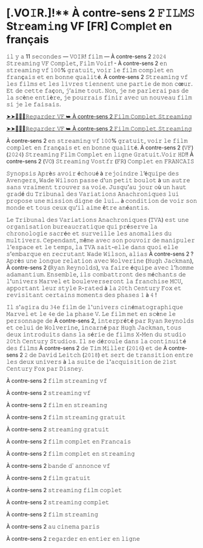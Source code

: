 <h1>[.VO𝙸R.]!** À contre-sens 2 𝙵𝙸𝙻𝙼𝚂 St𝚛eam𝚒ng VF [FR] C𝚘mpl𝚎t en français</h1>

𝚒𝚕 𝚢 𝚊 11 𝚜𝚎𝚌𝚘𝚗𝚍𝚎𝚜 — 𝚅𝙾𝙸𝚁! 𝚏𝚒𝚕𝚖 — À contre-sens 2 𝟸𝟶𝟸𝟺 𝚂𝚝𝚛𝚎𝚊𝚖𝚒𝚗𝚐 𝚅𝙵 𝙲𝚘𝚖𝚙𝚕𝚎𝚝, 𝙵𝚒𝚕𝚖 𝚅𝚘𝚒𝚛! - À contre-sens 2 𝚎𝚗 𝚜𝚝𝚛𝚎𝚊𝚖𝚒𝚗𝚐 𝚟𝚏 𝟷𝟶𝟶% 𝚐𝚛𝚊𝚝𝚞𝚒𝚝, 𝚟𝚘𝚒𝚛 𝚕𝚎 𝚏𝚒𝚕𝚖 𝚌𝚘𝚖𝚙𝚕𝚎𝚝 𝚎𝚗 𝚏𝚛𝚊𝚗ç𝚊𝚒𝚜 𝚎𝚝 𝚎𝚗 𝚋𝚘𝚗𝚗𝚎 𝚚𝚞𝚊𝚕𝚒𝚝é. À contre-sens 2 𝚂𝚝𝚛𝚎𝚊𝚖𝚒𝚗𝚐 𝚟𝚏 𝚕𝚎𝚜 𝚏𝚒𝚕𝚖𝚜 𝚎𝚝 𝚕𝚎𝚜 𝚕𝚒𝚟𝚛𝚎𝚜 𝚝𝚒𝚎𝚗𝚗𝚎𝚗𝚝 𝚞𝚗𝚎 𝚙𝚊𝚛𝚝𝚒𝚎 𝚍𝚎 𝚖𝚘𝚗 𝚌œ𝚞𝚛. 𝙴𝚝 𝚍𝚎 𝚌𝚎𝚝𝚝𝚎 𝚏𝚊ç𝚘𝚗, 𝚓’𝚊𝚒𝚖𝚎 𝚝𝚘𝚞𝚝. 𝙽𝚘𝚗, 𝚓𝚎 𝚗𝚎 𝚙𝚊𝚛𝚕𝚎𝚛𝚊𝚒 𝚙𝚊𝚜 𝚍𝚎 𝚕𝚊 𝚜𝚌è𝚗𝚎 𝚎𝚗𝚝𝚒è𝚛𝚎, 𝚓𝚎 𝚙𝚘𝚞𝚛𝚛𝚊𝚒𝚜 𝚏𝚒𝚗𝚒𝚛 𝚊𝚟𝚎𝚌 𝚞𝚗 𝚗𝚘𝚞𝚟𝚎𝚊𝚞 𝚏𝚒𝚕𝚖 𝚜𝚒 𝚓𝚎 𝚕𝚎 𝚏𝚊𝚒𝚜𝚊𝚒𝚜.

[➤➤🔴✅📱𝚁𝚎𝚐𝚊𝚛𝚍𝚎𝚛 𝚅𝙵 ➥ À contre-sens 2 𝙵𝚒𝚕𝚖 𝙲𝚘𝚖𝚙𝚕𝚎𝚝 𝚂𝚝𝚛𝚎𝚊𝚖𝚒𝚗𝚐](https://t.co/S2Mb9ekFGn)

[➤➤🔴✅📱𝚁𝚎𝚐𝚊𝚛𝚍𝚎𝚛 𝚅𝙵 ➥ À contre-sens 2 𝙵𝚒𝚕𝚖 𝙲𝚘𝚖𝚙𝚕𝚎𝚝 𝚂𝚝𝚛𝚎𝚊𝚖𝚒𝚗𝚐](https://t.co/S2Mb9ekFGn)

À contre-sens 2 𝚎𝚗 𝚜𝚝𝚛𝚎𝚊𝚖𝚒𝚗𝚐 𝚟𝚏 𝟷𝟶𝟶% 𝚐𝚛𝚊𝚝𝚞𝚒𝚝, 𝚟𝚘𝚒𝚛 𝚕𝚎 𝚏𝚒𝚕𝚖 𝚌𝚘𝚖𝚙𝚕𝚎𝚝 𝚎𝚗 𝚏𝚛𝚊𝚗ç𝚊𝚒𝚜 𝚎𝚝 𝚎𝚗 𝚋𝚘𝚗𝚗𝚎 𝚚𝚞𝚊𝚕𝚒𝚝é. À contre-sens 2 (𝚅𝙵) (𝟸𝟶𝟸𝟺) 𝚂𝚝𝚛𝚎𝚊𝚖𝚒𝚗𝚐 𝙵𝚒𝚕𝚖 𝙲𝚘𝚖𝚙𝚕𝚎𝚝 𝚎𝚗 𝚕𝚒𝚐𝚗𝚎 𝙶𝚛𝚊𝚝𝚞𝚒𝚝.𝚅𝚘𝚒𝚛 𝙷𝙳!! À contre-sens 2 (𝚅𝙾) 𝚂𝚝𝚛𝚎𝚊𝚖𝚒𝚗𝚐 𝚅𝚘𝚜𝚝𝚏𝚛 (𝙵𝚁) 𝙲𝚘𝚖𝚙𝚕𝚎𝚝 𝚎𝚗 𝙵𝚁𝙰𝙽𝙲𝙰𝙸𝚂

𝚂𝚢𝚗𝚘𝚙𝚜𝚒𝚜 𝙰𝚙𝚛è𝚜 𝚊𝚟𝚘𝚒𝚛 é𝚌𝚑𝚘𝚞é à 𝚛𝚎𝚓𝚘𝚒𝚗𝚍𝚛𝚎 𝚕’é𝚚𝚞𝚒𝚙𝚎 𝚍𝚎𝚜 𝙰𝚟𝚎𝚗𝚐𝚎𝚛𝚜, 𝚆𝚊𝚍𝚎 𝚆𝚒𝚕𝚜𝚘𝚗 𝚙𝚊𝚜𝚜𝚎 𝚍’𝚞𝚗 𝚙𝚎𝚝𝚒𝚝 𝚋𝚘𝚞𝚕𝚘𝚝 à 𝚞𝚗 𝚊𝚞𝚝𝚛𝚎 𝚜𝚊𝚗𝚜 𝚟𝚛𝚊𝚒𝚖𝚎𝚗𝚝 𝚝𝚛𝚘𝚞𝚟𝚎𝚛 𝚜𝚊 𝚟𝚘𝚒𝚎. 𝙹𝚞𝚜𝚚𝚞’𝚊𝚞 𝚓𝚘𝚞𝚛 𝚘ù 𝚞𝚗 𝚑𝚊𝚞𝚝 𝚐𝚛𝚊𝚍é 𝚍𝚞 𝚃𝚛𝚒𝚋𝚞𝚗𝚊𝚕 𝚍𝚎𝚜 𝚅𝚊𝚛𝚒𝚊𝚝𝚒𝚘𝚗𝚜 𝙰𝚗𝚊𝚌𝚑𝚛𝚘𝚗𝚒𝚚𝚞𝚎𝚜 𝚕𝚞𝚒 𝚙𝚛𝚘𝚙𝚘𝚜𝚎 𝚞𝚗𝚎 𝚖𝚒𝚜𝚜𝚒𝚘𝚗 𝚍𝚒𝚐𝚗𝚎 𝚍𝚎 𝚕𝚞𝚒… à 𝚌𝚘𝚗𝚍𝚒𝚝𝚒𝚘𝚗 𝚍𝚎 𝚟𝚘𝚒𝚛 𝚜𝚘𝚗 𝚖𝚘𝚗𝚍𝚎 𝚎𝚝 𝚝𝚘𝚞𝚜 𝚌𝚎𝚞𝚡 𝚚𝚞’𝚒𝚕 𝚊𝚒𝚖𝚎 ê𝚝𝚛𝚎 𝚊𝚗é𝚊𝚗𝚝𝚒𝚜.

𝙻𝚎 𝚃𝚛𝚒𝚋𝚞𝚗𝚊𝚕 𝚍𝚎𝚜 𝚅𝚊𝚛𝚒𝚊𝚝𝚒𝚘𝚗𝚜 𝙰𝚗𝚊𝚌𝚑𝚛𝚘𝚗𝚒𝚚𝚞𝚎𝚜 (𝚃𝚅𝙰) 𝚎𝚜𝚝 𝚞𝚗𝚎 𝚘𝚛𝚐𝚊𝚗𝚒𝚜𝚊𝚝𝚒𝚘𝚗 𝚋𝚞𝚛𝚎𝚊𝚞𝚌𝚛𝚊𝚝𝚒𝚚𝚞𝚎 𝚚𝚞𝚒 𝚙𝚛é𝚜𝚎𝚛𝚟𝚎 𝚕𝚊 𝚌𝚑𝚛𝚘𝚗𝚘𝚕𝚘𝚐𝚒𝚎 𝚜𝚊𝚌𝚛é𝚎 𝚎𝚝 𝚜𝚞𝚛𝚟𝚎𝚒𝚕𝚕𝚎 𝚕𝚎𝚜 𝚊𝚗𝚘𝚖𝚊𝚕𝚒𝚎𝚜 𝚍𝚞 𝚖𝚞𝚕𝚝𝚒𝚟𝚎𝚛𝚜. 𝙲𝚎𝚙𝚎𝚗𝚍𝚊𝚗𝚝, 𝚖ê𝚖𝚎 𝚊𝚟𝚎𝚌 𝚜𝚘𝚗 𝚙𝚘𝚞𝚟𝚘𝚒𝚛 𝚍𝚎 𝚖𝚊𝚗𝚒𝚙𝚞𝚕𝚎𝚛 𝚕’𝚎𝚜𝚙𝚊𝚌𝚎 𝚎𝚝 𝚕𝚎 𝚝𝚎𝚖𝚙𝚜, 𝚕𝚊 𝚃𝚅𝙰 𝚜𝚊𝚒𝚝-𝚎𝚕𝚕𝚎 𝚍𝚊𝚗𝚜 𝚚𝚞𝚘𝚒 𝚎𝚕𝚕𝚎 𝚜’𝚎𝚖𝚋𝚊𝚛𝚚𝚞𝚎 𝚎𝚗 𝚛𝚎𝚌𝚛𝚞𝚝𝚊𝚗𝚝 𝚆𝚊𝚍𝚎 𝚆𝚒𝚕𝚜𝚘𝚗, 𝚊𝚕𝚒𝚊𝚜 À contre-sens 2 ? 𝙰𝚙𝚛è𝚜 𝚞𝚗𝚎 𝚕𝚘𝚗𝚐𝚞𝚎 𝚛𝚎𝚕𝚊𝚝𝚒𝚘𝚗 𝚊𝚟𝚎𝚌 𝚆𝚘𝚕𝚟𝚎𝚛𝚒𝚗𝚎 (𝙷𝚞𝚐𝚑 𝙹𝚊𝚌𝚔𝚖𝚊𝚗), À contre-sens 2 (𝚁𝚢𝚊𝚗 𝚁𝚎𝚢𝚗𝚘𝚕𝚍𝚜), 𝚟𝚊 𝚏𝚊𝚒𝚛𝚎 é𝚚𝚞𝚒𝚙𝚎 𝚊𝚟𝚎𝚌 𝚕’𝚑𝚘𝚖𝚖𝚎 𝚊𝚍𝚊𝚖𝚊𝚗𝚝𝚒𝚞𝚖. 𝙴𝚗𝚜𝚎𝚖𝚋𝚕𝚎, 𝚒𝚕𝚜 𝚌𝚘𝚖𝚋𝚊𝚝𝚝𝚛𝚘𝚗𝚝 𝚍𝚎𝚜 𝚖é𝚌𝚑𝚊𝚗𝚝𝚜 𝚍𝚎 𝚕’𝚞𝚗𝚒𝚟𝚎𝚛𝚜 𝙼𝚊𝚛𝚟𝚎𝚕 𝚎𝚝 𝚋𝚘𝚞𝚕𝚎𝚟𝚎𝚛𝚜𝚎𝚛𝚘𝚗𝚝 𝚕𝚊 𝚏𝚛𝚊𝚗𝚌𝚑𝚒𝚜𝚎 𝙼𝙲𝚄, 𝚊𝚙𝚙𝚘𝚛𝚝𝚊𝚗𝚝 𝚕𝚎𝚞𝚛 𝚜𝚝𝚢𝚕𝚎 𝚁-𝚛𝚊𝚝𝚎𝚍 à 𝚕𝚊 𝟸𝟶𝚝𝚑 𝙲𝚎𝚗𝚝𝚞𝚛𝚢 𝙵𝚘𝚡 𝚎𝚝 𝚛𝚎𝚟𝚒𝚜𝚒𝚝𝚊𝚗𝚝 𝚌𝚎𝚛𝚝𝚊𝚒𝚗𝚜 𝚖𝚘𝚖𝚎𝚗𝚝𝚜 𝚍𝚎𝚜 𝚙𝚑𝚊𝚜𝚎𝚜 𝟷 à 𝟺 !

𝙸𝚕 𝚜'𝚊𝚐𝚒𝚛𝚊 𝚍𝚞 𝟹𝟺𝚎 𝚏𝚒𝚕𝚖 𝚍𝚎 𝚕'𝚞𝚗𝚒𝚟𝚎𝚛𝚜 𝚌𝚒𝚗é𝚖𝚊𝚝𝚘𝚐𝚛𝚊𝚙𝚑𝚒𝚚𝚞𝚎 𝙼𝚊𝚛𝚟𝚎𝚕 𝚎𝚝 𝚕𝚎 𝟺𝚎 𝚍𝚎 𝚕𝚊 𝚙𝚑𝚊𝚜𝚎 𝚅. 𝙻𝚎 𝚏𝚒𝚕𝚖 𝚖𝚎𝚝 𝚎𝚗 𝚜𝚌è𝚗𝚎 𝚕𝚎 𝚙𝚎𝚛𝚜𝚘𝚗𝚗𝚊𝚐𝚎 𝚍𝚎 À contre-sens 2, 𝚒𝚗𝚝𝚎𝚛𝚙𝚛é𝚝é 𝚙𝚊𝚛 𝚁𝚢𝚊𝚗 𝚁𝚎𝚢𝚗𝚘𝚕𝚍𝚜 𝚎𝚝 𝚌𝚎𝚕𝚞𝚒 𝚍𝚎 𝚆𝚘𝚕𝚟𝚎𝚛𝚒𝚗𝚎, 𝚒𝚗𝚌𝚊𝚛𝚗é 𝚙𝚊𝚛 𝙷𝚞𝚐𝚑 𝙹𝚊𝚌𝚔𝚖𝚊𝚗, 𝚝𝚘𝚞𝚜 𝚍𝚎𝚞𝚡 𝚒𝚗𝚝𝚛𝚘𝚍𝚞𝚒𝚝𝚜 𝚍𝚊𝚗𝚜 𝚕𝚊 𝚜é𝚛𝚒𝚎 𝚍𝚎 𝚏𝚒𝚕𝚖𝚜 𝚇-𝙼𝚎𝚗 𝚍𝚞 𝚜𝚝𝚞𝚍𝚒𝚘 𝟸𝟶𝚝𝚑 𝙲𝚎𝚗𝚝𝚞𝚛𝚢 𝚂𝚝𝚞𝚍𝚒𝚘𝚜. 𝙸𝚕 𝚜𝚎 𝚍é𝚛𝚘𝚞𝚕𝚎 𝚍𝚊𝚗𝚜 𝚕𝚊 𝚌𝚘𝚗𝚝𝚒𝚗𝚞𝚒𝚝é 𝚍𝚎𝚜 𝚏𝚒𝚕𝚖𝚜 À contre-sens 2 𝚍𝚎 𝚃𝚒𝚖 𝙼𝚒𝚕𝚕𝚎𝚛 (𝟸𝟶𝟷𝟼) 𝚎𝚝 𝚍𝚎 À contre-sens 2 𝟸 𝚍𝚎 𝙳𝚊𝚟𝚒𝚍 𝙻𝚎𝚒𝚝𝚌𝚑 (𝟸𝟶𝟷𝟾) 𝚎𝚝 𝚜𝚎𝚛𝚝 𝚍𝚎 𝚝𝚛𝚊𝚗𝚜𝚒𝚝𝚒𝚘𝚗 𝚎𝚗𝚝𝚛𝚎 𝚕𝚎𝚜 𝚍𝚎𝚞𝚡 𝚞𝚗𝚒𝚟𝚎𝚛𝚜 à 𝚕𝚊 𝚜𝚞𝚒𝚝𝚎 𝚍𝚎 𝚕'𝚊𝚌𝚚𝚞𝚒𝚜𝚒𝚝𝚒𝚘𝚗 𝚍𝚎 𝟸𝟷𝚜𝚝 𝙲𝚎𝚗𝚝𝚞𝚛𝚢 𝙵𝚘𝚡 𝚙𝚊𝚛 𝙳𝚒𝚜𝚗𝚎𝚢.

À contre-sens 2 𝚏𝚒𝚕𝚖 𝚜𝚝𝚛𝚎𝚊𝚖𝚒𝚗𝚐 𝚟𝚏

À contre-sens 2 𝚜𝚝𝚛𝚎𝚊𝚖𝚒𝚗𝚐 𝚟𝚏

À contre-sens 2 𝚏𝚒𝚕𝚖 𝚎𝚗 𝚜𝚝𝚛𝚎𝚊𝚖𝚒𝚗𝚐

À contre-sens 2 𝚏𝚒𝚕𝚖 𝚜𝚝𝚛𝚎𝚊𝚖𝚒𝚗𝚐 𝚐𝚛𝚊𝚝𝚞𝚒𝚝

À contre-sens 2 𝚜𝚝𝚛𝚎𝚊𝚖𝚒𝚗𝚐 𝚐𝚛𝚊𝚝𝚞𝚒𝚝

À contre-sens 2 𝚏𝚒𝚕𝚖 𝚌𝚘𝚖𝚙𝚕𝚎𝚝 𝚎𝚗 𝙵𝚛𝚊𝚗𝚌𝚊𝚒𝚜

À contre-sens 2 𝚏𝚒𝚕𝚖 𝚌𝚘𝚖𝚙𝚕𝚎𝚝 𝚎𝚗 𝚜𝚝𝚛𝚎𝚊𝚖𝚒𝚗𝚐

À contre-sens 2 𝚋𝚊𝚗𝚍𝚎 𝚍` 𝚊𝚗𝚗𝚘𝚗𝚌𝚎 𝚟𝚏

À contre-sens 2 𝚏𝚒𝚕𝚖 𝚐𝚛𝚊𝚝𝚞𝚒𝚝

À contre-sens 2 𝚜𝚝𝚛𝚎𝚊𝚖𝚒𝚗𝚐 𝚏𝚒𝚕𝚖 𝚌𝚘𝚙𝚕𝚎𝚝

À contre-sens 2 𝚜𝚝𝚛𝚎𝚊𝚖𝚒𝚗𝚐 𝚌𝚘𝚖𝚙𝚕𝚎𝚝

À contre-sens 2 𝚏𝚒𝚕𝚖 𝚜𝚝𝚛𝚎𝚊𝚖𝚒𝚗𝚐

À contre-sens 2 𝚊𝚞 𝚌𝚒𝚗𝚎𝚖𝚊 𝚙𝚊𝚛𝚒𝚜

À contre-sens 2 𝚛𝚎𝚐𝚊𝚛𝚍𝚎𝚛 𝚎𝚗 𝚎𝚗𝚝𝚒𝚎𝚛 𝚎𝚗 𝚕𝚒𝚐𝚗𝚎
